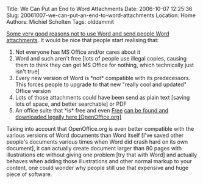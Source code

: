 Title: We Can Put an End to Word Attachments
Date: 2006-10-07 12:25:36
Slug: 20061007-we-can-put-an-end-to-word-attachments
Location: Home
Authors: Michiel Scholten
Tags: olddammit

<p><a href="http://www.gnu.org/philosophy/no-word-attachments.html">Some very good reasons not to use Word and send people Word attachments</a>. It would be nice that people start realising that:</p>

<ol>
<li>Not everyone has MS Office and/or cares about it</li>
<li>Word and such aren't free [lots of people use illegal copies, causing them to think they can get MS Office for nothing, which technically just isn't true]</li>
<li>Every new version of Word is *not* compatible with its predecessors. This forces people to upgrade to that new "really cool and updated" Office version</li>
<li>Lots of those attachments could have been send as plain text [saving lots of space, and better searchable] or PDF</li>
<li>An office suite that *is* free and even <a href="http://en.wikipedia.org/wiki/Free_software">Free</a> <a href="http://openoffice.org/">can be found and downloaded legally here [OpenOffice.org]</a></li>
</ol>

<p>Taking into account that OpenOffice.org is even better compatible with the various versions of Word documents than Word itself [I've saved other people's documents various times when Word did crash hard on its own document], it can actually create document larger than 80 pages with illustrations etc without giving one problem [try that with Word] and actually behaves when adding those illustrations and other normal markup to your content, one could wonder why people still use that expensive and huge piece of software.</p>